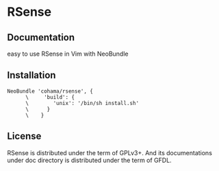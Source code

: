RSense
======

Documentation
-------------
easy to use RSense in Vim with NeoBundle

Installation
------------
```
NeoBundle 'cohama/rsense', {
      \     'build': {
      \        'unix': '/bin/sh install.sh'
      \      }
      \    }
```

License
-------

RSense is distributed under the term of GPLv3+. And its documentations under doc directory is distributed under the term of GFDL.

